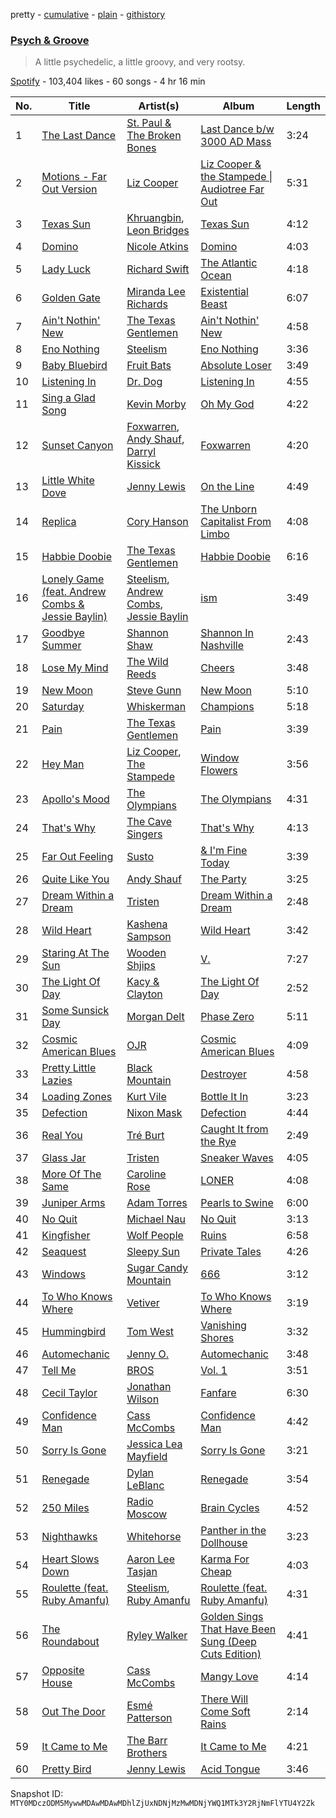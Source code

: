 pretty - [cumulative](/playlists/cumulative/37i9dQZF1DX2FJ4E5eMYdk.md) - [plain](/playlists/plain/37i9dQZF1DX2FJ4E5eMYdk) - [githistory](https://github.githistory.xyz/mackorone/spotify-playlist-archive/blob/main/playlists/plain/37i9dQZF1DX2FJ4E5eMYdk)

### [Psych & Groove](https://open.spotify.com/playlist/37i9dQZF1DX2FJ4E5eMYdk)

> A little psychedelic, a little groovy, and very rootsy.

[Spotify](https://open.spotify.com/user/spotify) - 103,404 likes - 60 songs - 4 hr 16 min

| No. | Title | Artist(s) | Album | Length |
|---|---|---|---|---|
| 1 | [The Last Dance](https://open.spotify.com/track/1l3SsMSAuxSv97ScbDfxF4) | [St\. Paul & The Broken Bones](https://open.spotify.com/artist/4fXkvh05wFhuH77MfD4m9o) | [Last Dance b/w 3000 AD Mass](https://open.spotify.com/album/2q4NYHzOGqQhbGuFh8ZE71) | 3:24 |
| 2 | [Motions \- Far Out Version](https://open.spotify.com/track/6sF7pOzhRCvuTLtVDrTg1Z) | [Liz Cooper](https://open.spotify.com/artist/58irgKwXTjCCuYQB58aXeH) | [Liz Cooper & the Stampede \| Audiotree Far Out](https://open.spotify.com/album/6HDTKU5sFW1SwJ0CParyYQ) | 5:31 |
| 3 | [Texas Sun](https://open.spotify.com/track/3k5oLgungD1dSOGLqQdIQw) | [Khruangbin](https://open.spotify.com/artist/2mVVjNmdjXZZDvhgQWiakk), [Leon Bridges](https://open.spotify.com/artist/3qnGvpP8Yth1AqSBMqON5x) | [Texas Sun](https://open.spotify.com/album/3woYZI2bFXEh5nR8KfltJ1) | 4:12 |
| 4 | [Domino](https://open.spotify.com/track/4UPVhpMIAuTUS6NDaEajXI) | [Nicole Atkins](https://open.spotify.com/artist/4ab2tQaaTr2TnairelOwvO) | [Domino](https://open.spotify.com/album/5nXc9eJPrasJL63AxYDMS6) | 4:03 |
| 5 | [Lady Luck](https://open.spotify.com/track/68dSvPdwsCEGoKj72QDEXQ) | [Richard Swift](https://open.spotify.com/artist/7fSjnDr8tBO37Xbb2UXuYr) | [The Atlantic Ocean](https://open.spotify.com/album/2172kXt6Kr0rZigqs3GWKC) | 4:18 |
| 6 | [Golden Gate](https://open.spotify.com/track/0i8ea8zOfRjFSpjcaEy7Zp) | [Miranda Lee Richards](https://open.spotify.com/artist/78zeWQTQM1r7qFCfu2ILZc) | [Existential Beast](https://open.spotify.com/album/4ZDplu8ljG8eGyrtDH7rfd) | 6:07 |
| 7 | [Ain't Nothin' New](https://open.spotify.com/track/6qvbWKdhfVHfkR0GaWHTKF) | [The Texas Gentlemen](https://open.spotify.com/artist/6EuVxyAGrWCKJtj5pRSHaw) | [Ain't Nothin' New](https://open.spotify.com/album/7vTOqwGGe6RUUlte30qi5F) | 4:58 |
| 8 | [Eno Nothing](https://open.spotify.com/track/3IRSGpUi9NhYHl6EdfQo8D) | [Steelism](https://open.spotify.com/artist/4vsRWAlRRT40g7LjHiUMco) | [Eno Nothing](https://open.spotify.com/album/44VHKnRJRB38QN8pkOUmfp) | 3:36 |
| 9 | [Baby Bluebird](https://open.spotify.com/track/5MS4QMgwaZJna9wev1S6yh) | [Fruit Bats](https://open.spotify.com/artist/6Qm9stX6XO1a4c7BXQDDgc) | [Absolute Loser](https://open.spotify.com/album/1vRxjcJpuE6MxaDwvDcldB) | 3:49 |
| 10 | [Listening In](https://open.spotify.com/track/2MiE4uNtlIr7GKM6DwiUgl) | [Dr\. Dog](https://open.spotify.com/artist/4mLJ3XfOM5FPjSAWdQ2Jk7) | [Listening In](https://open.spotify.com/album/5TvAQFSNWzss7r4AZVQyBl) | 4:55 |
| 11 | [Sing a Glad Song](https://open.spotify.com/track/1rKcc3LdBjj2mTLBSjSYfW) | [Kevin Morby](https://open.spotify.com/artist/6fxk3UXHTFYET8qCT9WlBF) | [Oh My God](https://open.spotify.com/album/3Xugyt3sTfDgvALU1St1QA) | 4:22 |
| 12 | [Sunset Canyon](https://open.spotify.com/track/4YvOkz9IrldHkWiDZremSr) | [Foxwarren](https://open.spotify.com/artist/2dPIBvg7mU59dCTGjhPylV), [Andy Shauf](https://open.spotify.com/artist/5mFKYdmiYwNJTDtSzgFyQx), [Darryl Kissick](https://open.spotify.com/artist/1VbP2VbyU1Ht1wtIAMn4Gc) | [Foxwarren](https://open.spotify.com/album/27NP9XgsqFi9sfV9RZaqOa) | 4:20 |
| 13 | [Little White Dove](https://open.spotify.com/track/6GmpADghIK0gLem1FS2VGJ) | [Jenny Lewis](https://open.spotify.com/artist/5cMVRrisBpDkXCVG48epED) | [On the Line](https://open.spotify.com/album/2AHG3vkC3H7zqHbYdgCCcy) | 4:49 |
| 14 | [Replica](https://open.spotify.com/track/7xGMxT9ehrOlWjJwEyhuk2) | [Cory Hanson](https://open.spotify.com/artist/2XG4LWrmKXFA1PqnUsuPj6) | [The Unborn Capitalist From Limbo](https://open.spotify.com/album/6yg69QGmlM2MDcX1Bdo2RN) | 4:08 |
| 15 | [Habbie Doobie](https://open.spotify.com/track/6IpcOV0Re2M1l8APgqkTrJ) | [The Texas Gentlemen](https://open.spotify.com/artist/6EuVxyAGrWCKJtj5pRSHaw) | [Habbie Doobie](https://open.spotify.com/album/1OQaOXq9ss7U8IA9a7GhEk) | 6:16 |
| 16 | [Lonely Game \(feat\. Andrew Combs & Jessie Baylin\)](https://open.spotify.com/track/2hPPJefLGV53Mwlir5mRcG) | [Steelism](https://open.spotify.com/artist/4vsRWAlRRT40g7LjHiUMco), [Andrew Combs](https://open.spotify.com/artist/4ONwFcI8RGvYMG1vEIdS11), [Jessie Baylin](https://open.spotify.com/artist/1hzFN1aqlgBtzx2WnSK6tT) | [ism](https://open.spotify.com/album/2YKt3LwBzCSAoon0XlzeMU) | 3:49 |
| 17 | [Goodbye Summer](https://open.spotify.com/track/0d7crNWqruNUFY796UFbe5) | [Shannon Shaw](https://open.spotify.com/artist/4bKniuCGFic42eaNWK34Jq) | [Shannon In Nashville](https://open.spotify.com/album/4M9uQm7mOVQkwYa2iRP7Tt) | 2:43 |
| 18 | [Lose My Mind](https://open.spotify.com/track/7djjzziCovlTf0yXGIArWS) | [The Wild Reeds](https://open.spotify.com/artist/3Q9WLyqkHw04V6DDtvPWwH) | [Cheers](https://open.spotify.com/album/449AwHLbBwEzRvAqIQr5mB) | 3:48 |
| 19 | [New Moon](https://open.spotify.com/track/69RVRzm0NGlg1qi7GgA5J5) | [Steve Gunn](https://open.spotify.com/artist/7uLXW75DlTRahz2WKJZGeO) | [New Moon](https://open.spotify.com/album/7fTjGWzWtuslYB5DBzOrZC) | 5:10 |
| 20 | [Saturday](https://open.spotify.com/track/5GATiZMNerk6BLjPJp5aPL) | [Whiskerman](https://open.spotify.com/artist/6TFAeiJq10S8qvN86uS4ta) | [Champions](https://open.spotify.com/album/0hPVwSxwtZ2hktk9pcqa05) | 5:18 |
| 21 | [Pain](https://open.spotify.com/track/1wUZc8QuwhWt92XcOFExDi) | [The Texas Gentlemen](https://open.spotify.com/artist/6EuVxyAGrWCKJtj5pRSHaw) | [Pain](https://open.spotify.com/album/1hTVL3pZnKaEUCKHWmZGoP) | 3:39 |
| 22 | [Hey Man](https://open.spotify.com/track/2MN4zTUQgzsbHpD8XGpuVF) | [Liz Cooper](https://open.spotify.com/artist/58irgKwXTjCCuYQB58aXeH), [The Stampede](https://open.spotify.com/artist/6naWDjIIvxOhHfu99ubAC7) | [Window Flowers](https://open.spotify.com/album/0UTQ8hNHAhO8gsu7LT3OEY) | 3:56 |
| 23 | [Apollo's Mood](https://open.spotify.com/track/1N9WgSJAca6uaXFHTktS97) | [The Olympians](https://open.spotify.com/artist/0ZPqGxW2iwZz7vGJWzuTUi) | [The Olympians](https://open.spotify.com/album/2UkCnAUvgigPDKmVjw9dQR) | 4:31 |
| 24 | [That's Why](https://open.spotify.com/track/1nKLrZDgmbj30gugpG9lrF) | [The Cave Singers](https://open.spotify.com/artist/4SjCvf9Ctuz369ZKAnjkZP) | [That's Why](https://open.spotify.com/album/5WNBrD6DSibb2yWPmC1Ys4) | 4:13 |
| 25 | [Far Out Feeling](https://open.spotify.com/track/6CzVJHTzNbvxdb6wwH4WiQ) | [Susto](https://open.spotify.com/artist/7foyQbi7GKriLiv1GPVEwt) | [& I'm Fine Today](https://open.spotify.com/album/5D062RPrAS76knCMha1xCw) | 3:39 |
| 26 | [Quite Like You](https://open.spotify.com/track/46zMfAycgHfH8mq7cm25zX) | [Andy Shauf](https://open.spotify.com/artist/5mFKYdmiYwNJTDtSzgFyQx) | [The Party](https://open.spotify.com/album/35FWLG8Ysjj1BF3sx4F6zM) | 3:25 |
| 27 | [Dream Within a Dream](https://open.spotify.com/track/7wuHX0sgGELdVbZMSfKTgw) | [Tristen](https://open.spotify.com/artist/136eH4t69aKT2UuS36z3Qo) | [Dream Within a Dream](https://open.spotify.com/album/5NnQzQNyUQMwiHTzNrrGdx) | 2:48 |
| 28 | [Wild Heart](https://open.spotify.com/track/2jhCa4f4eQmynH1IKJ5k5a) | [Kashena Sampson](https://open.spotify.com/artist/4tFBS73AOrz19igc1nTjUt) | [Wild Heart](https://open.spotify.com/album/0qnnjt02keWTODhegEvQ09) | 3:42 |
| 29 | [Staring At The Sun](https://open.spotify.com/track/0Ku9zP02uHYS4HH6jNLxV0) | [Wooden Shjips](https://open.spotify.com/artist/35rFgnhlSSYflP4HpC3JM0) | [V.](https://open.spotify.com/album/5KjpFRvPpExlRIuDQqwhNk) | 7:27 |
| 30 | [The Light Of Day](https://open.spotify.com/track/4vev473dJkBpiChkglAscC) | [Kacy & Clayton](https://open.spotify.com/artist/7oJ1EabmX7ejrie3NBzn0p) | [The Light Of Day](https://open.spotify.com/album/64tiQFJ0vMllTaFYDgWaRs) | 2:52 |
| 31 | [Some Sunsick Day](https://open.spotify.com/track/54WIS7qug0Gnt65eD9gg8g) | [Morgan Delt](https://open.spotify.com/artist/29ITaP4nYGDlz54m7pLJL1) | [Phase Zero](https://open.spotify.com/album/7wIpbVMqhkkIA4CAEY0fsb) | 5:11 |
| 32 | [Cosmic American Blues](https://open.spotify.com/track/4S057bezdn8681JCxHCUfc) | [OJR](https://open.spotify.com/artist/3BxLJvBTizcXZfwkydW2oT) | [Cosmic American Blues](https://open.spotify.com/album/5QorcySCg1FnehS2GM7aHA) | 4:09 |
| 33 | [Pretty Little Lazies](https://open.spotify.com/track/48TSuxtSV3nLsHLbwSw2UY) | [Black Mountain](https://open.spotify.com/artist/00sAr10UTV1JZtHqxsLVn4) | [Destroyer](https://open.spotify.com/album/6i91Krcop9ZJeTzPLqhPZO) | 4:58 |
| 34 | [Loading Zones](https://open.spotify.com/track/69o00fGvsei250jH7bF781) | [Kurt Vile](https://open.spotify.com/artist/5gspAQIAH8nJUrMYgXjCJ2) | [Bottle It In](https://open.spotify.com/album/7lXj7neMWuwD4PTYkaToes) | 3:23 |
| 35 | [Defection](https://open.spotify.com/track/6o6tIXVvITarKUoU8kKpOY) | [Nixon Mask](https://open.spotify.com/artist/3qd7SVOfNjhMKmIOqDRbDC) | [Defection](https://open.spotify.com/album/4NKAlFl6tzcsuRmW0D9xPw) | 4:44 |
| 36 | [Real You](https://open.spotify.com/track/3eDpqXBwKK5AE0blKPpitN) | [Tré Burt](https://open.spotify.com/artist/5e5Zm5z8OPycf55hgDxKIc) | [Caught It from the Rye](https://open.spotify.com/album/2PaV8pGlT02BHgGIQ571Ag) | 2:49 |
| 37 | [Glass Jar](https://open.spotify.com/track/33xaD95lsvcImZpV4POK1N) | [Tristen](https://open.spotify.com/artist/136eH4t69aKT2UuS36z3Qo) | [Sneaker Waves](https://open.spotify.com/album/3sjI5fIAlCwCkWR0IJdQx2) | 4:05 |
| 38 | [More Of The Same](https://open.spotify.com/track/1e2LGT07diSwc7UYnK7txi) | [Caroline Rose](https://open.spotify.com/artist/06W84OT2eFUNVwG85UsxJw) | [LONER](https://open.spotify.com/album/2ztVsnlMAsHqVe1BjoICnr) | 4:08 |
| 39 | [Juniper Arms](https://open.spotify.com/track/7gEjjZeZIpN6noZyo0vN5U) | [Adam Torres](https://open.spotify.com/artist/4wIdxySSxqlIirsqE0JKx8) | [Pearls to Swine](https://open.spotify.com/album/5vzBUbGigJfjW23Deldzca) | 6:00 |
| 40 | [No Quit](https://open.spotify.com/track/4g15kgCDhIdHEzbBJvCNd0) | [Michael Nau](https://open.spotify.com/artist/1VfgWum48nwYJcCfdPwWgs) | [No Quit](https://open.spotify.com/album/3If5SivukLSxu4S7DCWbOd) | 3:13 |
| 41 | [Kingfisher](https://open.spotify.com/track/6Phj3iOnTi0haVX6dPnzoQ) | [Wolf People](https://open.spotify.com/artist/6ZkaJWNgRHvDBiuZsyTaZK) | [Ruins](https://open.spotify.com/album/7hL5azg6n7pSKu5sumueBL) | 6:58 |
| 42 | [Seaquest](https://open.spotify.com/track/2VsAxaacbKF0L54eymlPVd) | [Sleepy Sun](https://open.spotify.com/artist/4CL0ezfJvQDkDmjMG7XrV0) | [Private Tales](https://open.spotify.com/album/2A2CCRLatKBrBodEp4UIz6) | 4:26 |
| 43 | [Windows](https://open.spotify.com/track/6jvqaaUtBmcnxQnf5XKzFo) | [Sugar Candy Mountain](https://open.spotify.com/artist/3y6SKYXXP4lrliD6CzVXH3) | [666](https://open.spotify.com/album/1Utz6IHVssHoFwNWrXLoFe) | 3:12 |
| 44 | [To Who Knows Where](https://open.spotify.com/track/4WmR52KdbGjBNYswu0vCxq) | [Vetiver](https://open.spotify.com/artist/7ACSlU8kTcQIbvpwLWze8E) | [To Who Knows Where](https://open.spotify.com/album/5NAczxw7gfuk2RaADp1aMn) | 3:19 |
| 45 | [Hummingbird](https://open.spotify.com/track/6mgIfZWip9DpqFD6q2Gf4G) | [Tom West](https://open.spotify.com/artist/4IszB4IvfBur47pa0bm1sr) | [Vanishing Shores](https://open.spotify.com/album/1uUarXMkJvV1R2syV3cYnU) | 3:32 |
| 46 | [Automechanic](https://open.spotify.com/track/2olbQTZqVPYON832yjCQuF) | [Jenny O.](https://open.spotify.com/artist/6zVybwDdah9DCynv4QOhU0) | [Automechanic](https://open.spotify.com/album/1pfjL9bWfGdlnWUvkxwePA) | 3:48 |
| 47 | [Tell Me](https://open.spotify.com/track/581KISzBIATjlONj5MbPQe) | [BROS](https://open.spotify.com/artist/4b2FejUQCLbLbalnwPyLQc) | [Vol\. 1](https://open.spotify.com/album/1q8IVSmI5N41iEuhMyX3Bf) | 3:51 |
| 48 | [Cecil Taylor](https://open.spotify.com/track/0dTKg7gQzxuBRNRy0e1IVX) | [Jonathan Wilson](https://open.spotify.com/artist/6KJIIOCWsWtNc7ICINtPEw) | [Fanfare](https://open.spotify.com/album/0oFgCWCbCPdLcDBVblR65z) | 6:30 |
| 49 | [Confidence Man](https://open.spotify.com/track/6GLha5Z5Xj0TLdSzLjrDVC) | [Cass McCombs](https://open.spotify.com/artist/2iUVQjheBnvOt8vaBrxXJz) | [Confidence Man](https://open.spotify.com/album/1OqEjshsbgop2XCGBLOioB) | 4:42 |
| 50 | [Sorry Is Gone](https://open.spotify.com/track/0xP8XkPdZ4ETCKLUegJ6By) | [Jessica Lea Mayfield](https://open.spotify.com/artist/3SmFJf7fxX3J0xXP0IlwK5) | [Sorry Is Gone](https://open.spotify.com/album/5cvmGD2Ymr1UlGEEZDfdYB) | 3:21 |
| 51 | [Renegade](https://open.spotify.com/track/5HiIz6ICFx1VgoxjxX4ywc) | [Dylan LeBlanc](https://open.spotify.com/artist/60rNO7ymhlxcYxrdkDYq1k) | [Renegade](https://open.spotify.com/album/4JgEQ2lgKAZievIQsRh7lI) | 3:54 |
| 52 | [250 Miles](https://open.spotify.com/track/3drJvEvfMS5mnJ4JtmkM5S) | [Radio Moscow](https://open.spotify.com/artist/692VvGTch5OLXj4zEE6H3y) | [Brain Cycles](https://open.spotify.com/album/7BpKrz38kMmgSTLrRU17ZO) | 4:52 |
| 53 | [Nighthawks](https://open.spotify.com/track/3eTCd9Vrjl3EwaitvfcmbG) | [Whitehorse](https://open.spotify.com/artist/3PSH5PsWfZQiD2wieKU0ss) | [Panther in the Dollhouse](https://open.spotify.com/album/6uFReUE0X1oqtumrJLdy26) | 3:23 |
| 54 | [Heart Slows Down](https://open.spotify.com/track/7Js8VMfRprNih6qsOTmaqH) | [Aaron Lee Tasjan](https://open.spotify.com/artist/4PztbfCny3X9gBjlpgvjYo) | [Karma For Cheap](https://open.spotify.com/album/68dLi9hK6bq6R7jUmmkBFD) | 4:03 |
| 55 | [Roulette \(feat\. Ruby Amanfu\)](https://open.spotify.com/track/6l8joEnsFzO05Uy7LVT3HD) | [Steelism](https://open.spotify.com/artist/4vsRWAlRRT40g7LjHiUMco), [Ruby Amanfu](https://open.spotify.com/artist/1lpu6LF7kS0bfnu43pi2u0) | [Roulette \(feat\. Ruby Amanfu\)](https://open.spotify.com/album/4wccD7Vpkx9Grut1VFTTUm) | 4:31 |
| 56 | [The Roundabout](https://open.spotify.com/track/1bdp1CY6vfKPESMCa2NI1M) | [Ryley Walker](https://open.spotify.com/artist/7xwppARWdjgnJSKLhbGzFc) | [Golden Sings That Have Been Sung \(Deep Cuts Edition\)](https://open.spotify.com/album/6pzoDMaxrkGRsjoMKey5x8) | 4:41 |
| 57 | [Opposite House](https://open.spotify.com/track/2XpsvLcddOSFanKBCZCEBR) | [Cass McCombs](https://open.spotify.com/artist/2iUVQjheBnvOt8vaBrxXJz) | [Mangy Love](https://open.spotify.com/album/2gBR8Ql9GjUrNIsX97sFld) | 4:14 |
| 58 | [Out The Door](https://open.spotify.com/track/3qQhgP33KDnEdF1XdVJGwK) | [Esmé Patterson](https://open.spotify.com/artist/1PoFNQQDFXvOYm6Dx8coAa) | [There Will Come Soft Rains](https://open.spotify.com/album/4hfr4fU8gI3kqxgY9Exx0o) | 2:14 |
| 59 | [It Came to Me](https://open.spotify.com/track/1wSTaoEcGPZy9osC25kn0m) | [The Barr Brothers](https://open.spotify.com/artist/4OyRutd80DZC22C4pl63l7) | [It Came to Me](https://open.spotify.com/album/6RaF1MxbjvBteIflXzSvt4) | 4:21 |
| 60 | [Pretty Bird](https://open.spotify.com/track/3e2dTtSpfuDA8iXnRCxCov) | [Jenny Lewis](https://open.spotify.com/artist/5cMVRrisBpDkXCVG48epED) | [Acid Tongue](https://open.spotify.com/album/7qri8zA09EXNsQU7eBgCae) | 3:46 |

Snapshot ID: `MTY0MDczODM5MywwMDAwMDAwMDhlZjUxNDNjMzMwMDNjYWQ1MTk3Y2RjNmFlYTU4Y2Zk`